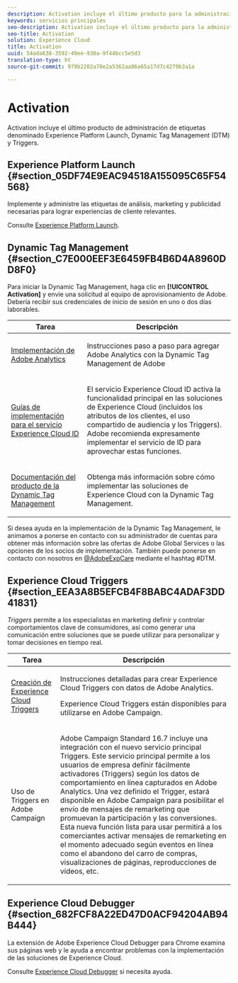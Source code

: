 ```yaml
---
description: Activation incluye el último producto para la administración de etiquetas, denominado Experience Platform Launch. Dynamic Tag Management (DTM); y Triggers.
keywords: servicios principales
seo-description: Activation incluye el último producto para la administración de etiquetas, denominado Experience Platform Launch. Dynamic Tag Management (DTM); y Triggers.
seo-title: Activation
solution: Experience Cloud
title: Activation
uuid: 54ada638-3592-49ee-930a-9f44bcc5e5d3
translation-type: ht
source-git-commit: 979b2202a70e2a5362aa86a65a17d7c4279b3a1a

---
```



# Activation

Activation incluye el último producto de administración de etiquetas denominado Experience Platform Launch, Dynamic Tag Management (DTM) y Triggers.

## Experience Platform Launch {#section_05DF74E9EAC94518A155095C65F54568}

Implemente y administre las etiquetas de análisis, marketing y publicidad necesarias para lograr experiencias de cliente relevantes.

Consulte [Experience Platform Launch](https://marketing.adobe.com/resources/help/en_US/experience-cloud/launch/).

## Dynamic Tag Management {#section_C7E000EEF3E6459FB4B6D4A8960DD8F0}

Para iniciar la Dynamic Tag Management, haga clic en **[!UICONTROL Activation]** y envíe una solicitud al equipo de aprovisionamiento de Adobe. Debería recibir sus credenciales de inicio de sesión en uno o dos días laborables.

<table id="table_3241FF7CA0B242BFAFC68362A62AA0C7"> 
 <thead> 
  <tr> 
   <th colname="col1" class="entry"> Tarea </th> 
   <th colname="col2" class="entry"> Descripción </th> 
  </tr> 
 </thead>
 <tbody> 
  <tr> 
   <td colname="col1"> <p> <a href="https://marketing.adobe.com/resources/help/es_ES/analytics/getting-started/?f=add-adobe-analytics-dtm-tool" format="html" scope="external"> Implementación de Adobe Analytics </a> </p> </td> 
   <td colname="col2"> <p> Instrucciones paso a paso para agregar Adobe Analytics con la Dynamic Tag Management de Adobe </p> </td> 
  </tr> 
  <tr> 
   <td colname="col1"> <p> <a href="https://marketing.adobe.com/resources/help/es_ES/mcvid/?f=mcvid-implementation-guides" format="html" scope="external"> Guías de implementación para el servicio Experience Cloud ID </a> </p> </td> 
   <td colname="col2"> <p>El servicio Experience Cloud ID activa la funcionalidad principal en las soluciones de Experience Cloud (incluidos los atributos de los clientes, el uso compartido de audiencia y los Triggers). Adobe recomienda expresamente implementar el servicio de ID para aprovechar estas funciones. </p> </td> 
  </tr> 
  <tr> 
   <td colname="col1"> <p> <a href="https://marketing.adobe.com/resources/help/es_ES/dtm/" format="https" scope="external"> Documentación del producto de la Dynamic Tag Management </a> </p> </td> 
   <td colname="col2"> <p>Obtenga más información sobre cómo implementar las soluciones de Experience Cloud con la Dynamic Tag Management. </p> </td> 
  </tr> 
 </tbody> 
</table>

Si desea ayuda en la implementación de la Dynamic Tag Management, le animamos a ponerse en contacto con su administrador de cuentas para obtener más información sobre las ofertas de Adobe Global Services o las opciones de los socios de implementación. También puede ponerse en contacto con nosotros en [@AdobeExpCare](https://twitter.com/AdobeExpCare) mediante el hashtag #DTM.

## Experience Cloud Triggers {#section_EEA3A8B5EFCB4F8BABC4ADAF3DD41831}

*Triggers* permite a los especialistas en marketing definir y controlar comportamientos clave de consumidores, así como generar una comunicación entre soluciones que se puede utilizar para personalizar y tomar decisiones en tiempo real.

<table id="table_AF6842470172429EA97C9B02163BD0C3"> 
 <thead> 
  <tr> 
   <th colname="col1" class="entry"> Tarea </th> 
   <th colname="col2" class="entry"> Descripción </th> 
  </tr> 
 </thead>
 <tbody> 
  <tr> 
   <td colname="col1"> <p> <a href="../activation/triggers.md#concept_887B30241B3E4DB0A2553B2996E2D4FB" format="dita" scope="local"> Creación de Experience Cloud Triggers </a> </p> </td> 
   <td colname="col2"> <p> Instrucciones detalladas para crear Experience Cloud Triggers con datos de Adobe Analytics. </p> <p>Experience Cloud Triggers están disponibles para utilizarse en Adobe Campaign. </p> </td> 
  </tr> 
  <tr> 
   <td colname="col1"> <p>Uso de Triggers en Adobe Campaign </p> </td> 
   <td colname="col2"> <p> Adobe Campaign Standard 16.7 incluye una integración con el nuevo servicio principal Triggers. Este servicio principal permite a los usuarios de empresa definir fácilmente activadores (Triggers) según los datos de comportamiento en línea capturados en Adobe Analytics. Una vez definido el Trigger, estará disponible en Adobe Campaign para posibilitar el envío de mensajes de remarketing que promuevan la participación y las conversiones. Esta nueva función lista para usar permitirá a los comerciantes activar mensajes de remarketing en el momento adecuado según eventos en línea como el abandono del carro de compras, visualizaciones de páginas, reproducciones de vídeos, etc. </p> </td> 
  </tr> 
 </tbody> 
</table>


## Experience Cloud Debugger {#section_682FCF8A22ED47D0ACF94204AB94B444}

La extensión de Adobe Experience Cloud Debugger para Chrome examina sus páginas web y le ayuda a encontrar problemas con la implementación de las soluciones de Experience Cloud.

Consulte [Experience Cloud Debugger](https://marketing.adobe.com/resources/help/en_US/experience-cloud-debugger/) si necesita ayuda.
